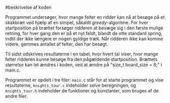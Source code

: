 #beskrivelse af koden

Programmet undersøger, hvor mange felter en ridder kan nå at besøge på et skakbræt ved hjælp af en simpel, såkaldt *greedy*-algoritme.
For hver startposition på brættet forsøger ridderen at bevæge sig i den første mulige retning, for hver gang den er på et nyt feldt, blandt de otte standard spring, indtil der ikke længere er nogen gyldige træk.
Når ridderen ikke kan komme videre, gemmes antallet af felter, den har besøgt.

Til sidst udskrives resultaterne i en tabel, hvor hvert tal viser, hvor mange felter ridderen kunne besøge fra den pågældende startposition.
Brættets størrelse kan let ændres i koden, ved at ændre på "size_t board_size = 8;" i main.c.

Programmet er opdelt i tre filer:
`main.c` står for at starte programmet og vise resultaterne,
`knights_tour.c` indeholder selve beregningen,
og `knights_tour.h` indeholder de funktioner og konstanter, som bruges af de andre filer.

